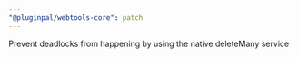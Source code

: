 ```yaml
---
"@pluginpal/webtools-core": patch
---
```


Prevent deadlocks from happening by using the native deleteMany service
